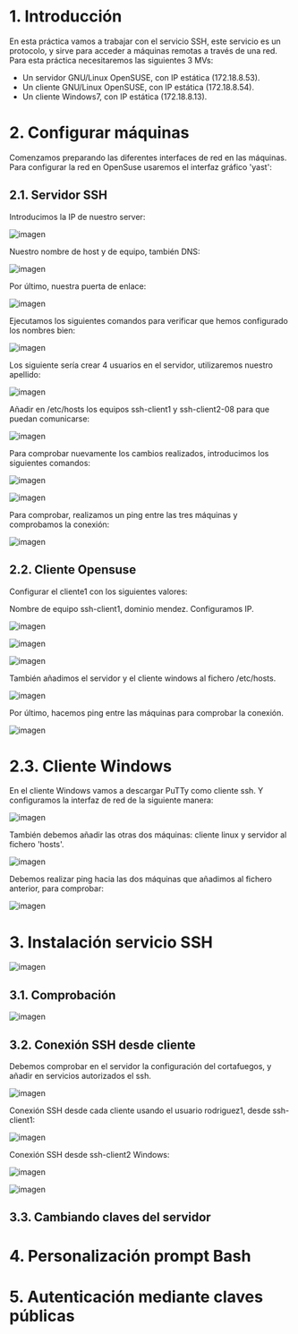 # 1. Introducción
En esta práctica vamos a trabajar con el servicio SSH, este servicio es un protocolo, y sirve para acceder a máquinas remotas a través de una red. 
Para esta práctica necesitaremos las siguientes 3 MVs:

- Un servidor GNU/Linux OpenSUSE, con IP estática (172.18.8.53).
- Un cliente GNU/Linux OpenSUSE, con IP estática (172.18.8.54).
- Un cliente Windows7, con IP estática (172.18.8.13).

# 2. Configurar máquinas
Comenzamos preparando las diferentes interfaces de red en las máquinas. Para configurar la red en OpenSuse usaremos el interfaz gráfico 'yast':
## 2.1. Servidor SSH
Introducimos la IP de nuestro server:

![imagen](files/01.png)

Nuestro nombre de host y de equipo, también DNS:

![imagen](files/02.png)

Por último, nuestra puerta de enlace:

![imagen](files/03.png)

Ejecutamos los siguientes comandos para verificar que hemos configurado los nombres bien:

![imagen](files/04.png)

Los siguiente sería crear 4 usuarios en el servidor, utilizaremos nuestro apellido:

![imagen](files/05.png)

Añadir en /etc/hosts los equipos ssh-client1 y ssh-client2-08 para que puedan comunicarse:

![imagen](files/06.png)

Para comprobar nuevamente los cambios realizados, introducimos los siguientes comandos:

![imagen](files/07.png)

![imagen](files/08.png)

Para comprobar, realizamos un ping entre las tres máquinas y comprobamos la conexión:

![imagen](files/pingserver.png)

## 2.2. Cliente Opensuse

Configurar el cliente1 con los siguientes valores:

Nombre de equipo ssh-client1, dominio mendez. Configuramos IP.

![imagen](files/client1.png)

![imagen](files/client12.png)

![imagen](files/client13.png)

También añadimos el servidor y el cliente windows al fichero /etc/hosts.

![imagen](files/client14.png)

Por último, hacemos ping entre las máquinas para comprobar la conexión.

![imagen](files/pingclient1.png)

# 2.3. Cliente Windows

En el cliente Windows vamos a descargar PuTTy como cliente ssh. Y configuramos la interfaz de red de la siguiente manera:

![imagen](files/client21.png)

También debemos añadir las otras dos máquinas: cliente linux y servidor al fichero 'hosts'.

![imagen](files/client22.png)

Debemos realizar ping hacia las dos máquinas que añadimos al fichero anterior, para comprobar:

![imagen](files/pingwindows.png)

# 3. Instalación servicio SSH

![imagen](files/09.png)

## 3.1. Comprobación

![imagen](files/system.png)

## 3.2. Conexión SSH desde cliente

Debemos comprobar en el servidor la configuración del cortafuegos, y añadir en servicios autorizados el ssh.

![imagen](files/12.png)

Conexión SSH desde cada cliente usando el usuario rodriguez1, desde ssh-client1:

![imagen](files/client15.png)

Conexión SSH desde ssh-client2 Windows:

![imagen](files/client23.png)

![imagen](files/client24.png)

## 3.3. Cambiando claves del servidor

# 4. Personalización prompt Bash

# 5. Autenticación mediante claves públicas



